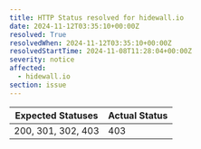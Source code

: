 ```yaml
---
title: HTTP Status resolved for hidewall.io
date: 2024-11-12T03:35:10+00:00Z
resolved: True
resolvedWhen: 2024-11-12T03:35:10+00:00Z
resolvedStartTime: 2024-11-08T11:28:04+00:00Z
severity: notice
affected:
  - hidewall.io
section: issue
---
```


| Expected Statuses | Actual Status  |
|-------------------|----------------|
| 200, 301, 302, 403 | 403 |
